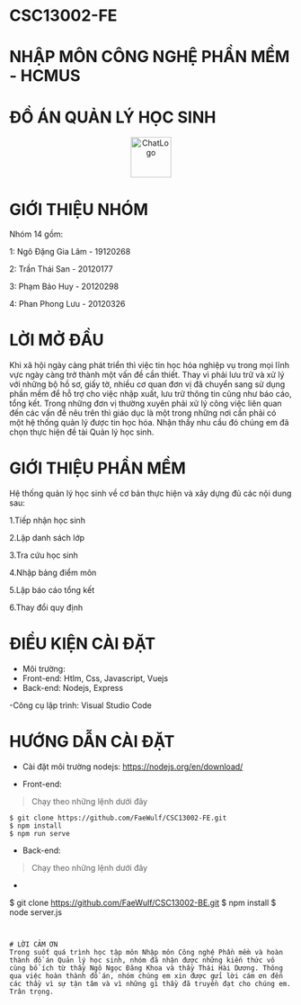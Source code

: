 # CSC13002-FE

# NHẬP MÔN CÔNG NGHỆ PHẦN MỀM - HCMUS 

# ĐỒ ÁN QUẢN LÝ HỌC SINH

<p align="center">
  <a href="#">
    <img src="./public/img/fit-logo.png" alt="ChatLogo" width="72" height="72">
  </a>
</p>

# GIỚI THIỆU NHÓM
Nhóm 14 gồm:

 1: Ngô Đặng Gia Lâm - 19120268
 
 2: Trần Thái San - 20120177
 
 3: Phạm Bảo Huy - 20120298

 4: Phan Phong Lưu - 20120326

# LỜI MỞ ĐẦU
Khi xã hội ngày càng phát triển thì việc tin học hóa nghiệp vụ trong mọi lĩnh vực ngày càng trở thành một vấn đề cần thiết. Thay vì phải lưu trữ và xử lý với những bộ hồ sơ, giấy tờ, nhiều cơ quan đơn vị đã chuyển sang sử dụng phần mềm để hỗ trợ cho việc nhập xuất, lưu trữ thông tin cũng như báo cáo, tổng kết. Trong những đơn vị thường xuyên phải xử lý công việc liên quan đến các vấn đề nêu trên thì giáo dục là một trong những nơi cần phải có một hệ thống quản lý được tin học hóa. Nhận thấy nhu cầu đó chúng em đã chọn thực hiện đề tài Quản lý học sinh.
# GIỚI THIỆU PHẦN MỀM
Hệ thống quản lý học sinh về cơ bản thực hiện và xây dựng đủ các nội dung sau:

 1.Tiếp nhận học sinh
 
 2.Lập danh sách lớp
 
 3.Tra cứu học sinh
 
 4.Nhập bảng điểm môn
 
 5.Lập báo cáo tổng kết
 
 6.Thay đổi quy định
 
# ĐIỀU KIỆN CÀI ĐẶT

 - Môi trường: 
 - Front-end: Htlm, Css, Javascript, Vuejs
 - Back-end: Nodejs, Express
 
 -Công cụ lập trình: Visual Studio Code
 
# HƯỚNG DẪN CÀI ĐẶT

- Cài đặt môi trường nodejs: https://nodejs.org/en/download/

- Front-end: 
> Chạy theo những lệnh dưới đây
```
$ git clone https://github.com/FaeWulf/CSC13002-FE.git
$ npm install 
$ npm run serve
```

- Back-end:
> Chạy theo những lệnh dưới đây
- ```
$ git clone https://github.com/FaeWulf/CSC13002-BE.git
$ npm install
$ node server.js
```


# LỜI CẢM ƠN
Trong suốt quá trình học tập môn Nhập môn Công nghệ Phần mềm và hoàn thành đồ án Quản lý học sinh, nhóm đã nhận được những kiến thức vô cùng bổ ích từ thầy Ngô Ngọc Đăng Khoa và thầy Thái Hài Dương. Thông qua việc hoàn thành đồ án, nhóm chúng em xin được gửi lời cám ơn đến các thầy vì sự tận tâm và vì những gì thầy đã truyền đạt cho chúng em.
Trân trọng.
